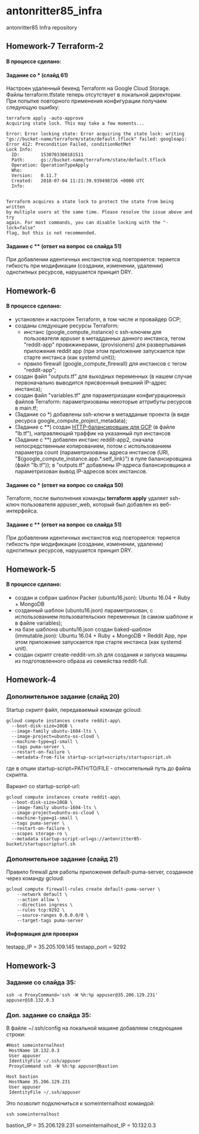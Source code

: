 # antonritter85_infra
antonritter85 Infra repository

## Homework-7 Terraform-2

#### В процессе сделано:


#### Задание со * (слайд 61)

Настроен удаленный бекенд Terraform на Google Cloud Storage.\
Файлы terraform.tfstate теперь отсутствует в локальной директории.\
При попытке повторного применения конфигурации получаем следующую ошибку:

```
terraform apply -auto-approve
Acquiring state lock. This may take a few moments...

Error: Error locking state: Error acquiring the state lock: writing "gs://bucket-name/terraform/state/default.tflock" failed: googleapi: Error 412: Precondition Failed, conditionNotMet
Lock Info:
  ID:        1530703300181511
  Path:      gs://bucket-name/terraform/state/default.tflock
  Operation: OperationTypeApply
  Who:       
  Version:   0.11.7
  Created:   2018-07-04 11:21:39.939498726 +0000 UTC
  Info:


Terraform acquires a state lock to protect the state from being written
by multiple users at the same time. Please resolve the issue above and try
again. For most commands, you can disable locking with the "-lock=false"
flag, but this is not recommended.
```

#### Задание с ** (ответ на вопрос со слайда 51)

При добавлении идентичных инстанстов код повторяется: теряется гибкость при модификации (создании, изменении, удалении) однотипных ресурсов, нарушается принцип DRY.

## Homework-6

#### В процессе сделано:

- установлен и настроен Terraform, в том числе и провайдер GCP;
- созданы следующие ресурсы Terraform:
  + инстанс (google_compute_instance) c ssh-ключем для пользователя appuser в метадданных данного инстанса, тегом "reddit-app" провижинерами, (provisioners)  для развертывания приложения reddit app (при этом приложение запускается при старте инстанса (как systemd unit));
  + првило firewall (google_compute_firewall) для инстансов с тегом "reddit-app";
- создан файл "outputs.tf" для выходных переменных (в нашем случае первоначально выводится присвоенный внешний IP-адрес инстанса);
- создан файл "variables.tf" для параметризации конфигурационных файлов Terraform: параметризованы некоторые аттрибуты ресурсов в main.tf;
- (Задание со *) добавлены ssh-ключи в метадданые проекта (в виде ресурса google_compute_project_metadata);
- (Задание с **) создан [HTTP-балансировщик для GCP](https://cloud.google.com/compute/docs/load-balancing/network/example) (в файле "lb.tf"), направляющий траффик на указанный пул инстансов
- (Задание с **) добавлен инстанс reddit-app2, сначала непосредственным копированием, потом с использованием параметра count (параметризованы  адреса инстансов (URI, "${google_compute_instance.app.*.self_link}") в пуле балансировщика (файл "lb.tf")); в "outputs.tf" добавлены IP-адреса балансировщика и параметризован вывод IP-адресов всех инстансов.

#### Задание со * (ответ на вопрос со слайда 50)

Terraform, после выполнения команды **terraform apply** удаляет ssh-ключ пользователя appuser_web, который был добавлен из веб-интерфейса.

#### Задание с ** (ответ на вопрос со слайда 51)

При добавлении идентичных инстанстов код повторяется: теряется гибкость при модификации (создании, изменении, удалении) однотипных ресурсов, нарушается принцип DRY.

## Homework-5

#### В процессе сделано:

 - создан и собран шаблон Packer (ubuntu16.json): Ubuntu 16.04 + Ruby + MongoDB
 - созданный шаблон (ubuntu16.json) параметризован, с использованием пользовательских 
    переменных (в самом шаблоне и в файле variables);
 - на базе шаблона ubuntu16.json создан baked-шаблон (immutable.json): Ubuntu 16.04 + Ruby + 
    MongoDB + Reddit App, при этом приложение запускается при старте инстанса (как systemd unit).
 - создан скрипт create-reddit-vm.sh для создания и запуска машины из подготовленного образа 
    из семейства reddit-full.

## Homework-4

### Дополнительное задание (слайд 20)

Startup скрипт файл, передаваемый команде gcloud:

```
gcloud compute instances create reddit-app\
  --boot-disk-size=10GB \
  --image-family ubuntu-1604-lts \
  --image-project=ubuntu-os-cloud \
  --machine-type=g1-small \
  --tags puma-server \
  --restart-on-failure \
  --metadata-from-file startup-script=scripts/startupscript.sh
```

где в опции startup-script=PATH/TO/FILE - относительный путь до файла скрипта.

Вариант со startup-script-url:

```
gcloud compute instances create reddit-app\
  --boot-disk-size=10GB \
  --image-family ubuntu-1604-lts \
  --image-project=ubuntu-os-cloud \
  --machine-type=g1-small \
  --tags puma-server \
  --restart-on-failure \
  --scopes storage-ro \
  --metadata startup-script-url=gs://antonritter85-bucket/startupscripturl.sh
  ```

### Дополнительное задание (слайд 21)

Правило firewall для работы приложения default-puma-server, созданное через команду gcloud:

```
gcloud compute firewall-rules create default-puma-server \
    --network default \
    --action allow \
    --direction ingress \
    --rules tcp:9292 \
    --source-ranges 0.0.0.0/0 \
    --target-tags puma-server
```

#### Информация для проверки

testapp_IP = 35.205.109.145
testapp_port = 9292

## Homework-3
### Задание со слайда 35:
```
ssh -o ProxyCommand='ssh -W %h:%p appuser@35.206.129.231' appuser@10.132.0.3
```

### Доп. задание со слайда 35:
В файле ~/.ssh/config на локальной машине добавляем следующиие строки:
```
#Host someinternalhost
 HostName 10.132.0.3
 User appuser
 IdentityFile ~/.ssh/appuser
 ProxyCommand ssh -W %h:%p appuser@bastion

Host bastion
 HostName 35.206.129.231
 User appuser
 IdentityFile ~/.ssh/appuser
```
Это позволит подключиться к someinternalhost командой:
```
ssh someinternalhost
```

bastion_IP = 35.206.129.231
someinternalhost_IP = 10.132.0.3
